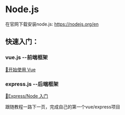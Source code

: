 # Node.js
在官网下载安装node.js:
https://nodejs.org/en

## 快速入门：
### vue.js --前端框架
[🔗开始使用 Vue](https://developer.mozilla.org/zh-CN/docs/Learn_web_development/Core/Frameworks_libraries/Vue_getting_started)

### express.js --后端框架
[🔗Express/Node 入门](https://developer.mozilla.org/zh-CN/docs/Learn_web_development/Extensions/Server-side/Express_Nodejs/Introduction)

跟随教程一路下一页，完成自己的第一个vue/express项目